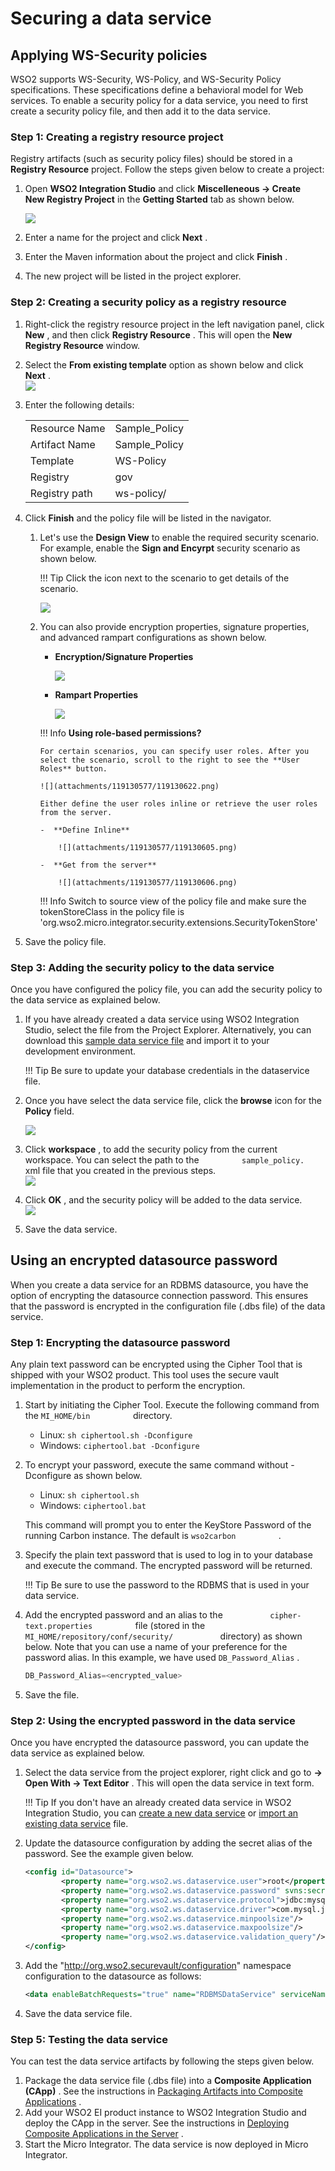 # Securing a data service
## Applying WS-Security policies

WSO2 supports WS-Security, WS-Policy, and WS-Security Policy
specifications. These specifications define a behavioral model for Web
services. To enable a security policy for a data service, you need to
first create a security policy file, and then add it to the data
service.

### Step 1: Creating a registry resource project

Registry artifacts (such as security policy files) should be stored in a
**Registry Resource** project. Follow the steps given below to create a
project:

1.  Open **WSO2 Integration Studio** and click **Miscelleneous → Create
    New Registry **Project**** in the **Getting Started** tab as shown
    below.

    ![](attachments/119130577/119135181.png)

2.  Enter a name for the project and click **Next** .
3.  Enter the Maven information about the project and click **Finish** .
4.  The new project will be listed in the project explorer.

### Step 2: Creating a security policy as a registry resource

1.  Right-click the registry resource project in the left navigation
    panel, click **New** , and then click **Registry Resource** . This
    will open the **New Registry Resource** window.
2.  Select the **From existing template** option as shown below and
    click **Next** .  
    ![](attachments/119130577/119130583.png)
3.  Enter the following details:

    |               |                |
    |---------------|----------------|
    | Resource Name | Sample_Policy |
    | Artifact Name | Sample_Policy |
    | Template      | WS-Policy      |
    | Registry      | gov            |
    | Registry path | ws-policy/     |

4.  Click **Finish** and the policy file will be listed in the
    navigator.
    1.  Let's use the **Design View** to enable the required security
        scenario. For example, enable the **Sign and Encyrpt** security
        scenario as shown below.

        !!! Tip
            Click the icon next to the scenario to get details of the scenario.
          
        ![](attachments/119130577/119130596.png)

    2.  You can also provide encryption properties, signature
        properties, and advanced rampart configurations as shown below.

        -   **Encryption/Signature Properties**

            ![](attachments/119130577/119130620.png)

        -   **Rampart Properties**

            ![](attachments/119130577/119130621.png)

        !!! Info
            **Using role-based permissions?**
        
            For certain scenarios, you can specify user roles. After you select the scenario, scroll to the right to see the **User Roles** button.  

            ![](attachments/119130577/119130622.png)
        
            Either define the user roles inline or retrieve the user roles from the server.
        
            -  **Define Inline**

                ![](attachments/119130577/119130605.png)

            -  **Get from the server**
        
                ![](attachments/119130577/119130606.png)
                
        !!! Info
            Switch to source view of the policy file and make sure the tokenStoreClass in the policy file is 'org.wso2.micro.integrator.security.extensions.SecurityTokenStore'
        
5.  Save the policy file.

### Step 3: Adding the security policy to the data service

Once you have configured the policy file, you can add the security
policy to the data service as explained below.

1.  If you have already created a data service using WSO2 Integration
    Studio, select the file from the Project Explorer. Alternatively,
    you can download this [sample data service
    file](attachments/119130577/119130595.dbs) and import it to your
    development environment.

    !!! Tip
        Be sure to update your database credentials in the dataservice file.
    
2.  Once you have select the data service file, click the **browse**
    icon for the **Policy** field.

    ![](attachments/119130577/119130582.png)

3.  Click **workspace** , to add the security policy from the current
    workspace. You can select the path to the
    `          sample_policy.         ` xml file that you created in the
    previous steps.  
    ![](attachments/119130577/119130581.png)
4.  Click **OK** , and the security policy will be added to the data
    service.  
    ![](attachments/119130577/119130579.png)
5.  Save the data service.

## Using an encrypted datasource password

When you create a data service for an RDBMS datasource, you have the
option of encrypting the datasource connection password. This ensures
that the password is encrypted in the configuration file (.dbs file) of
the data service.

### Step 1: Encrypting the datasource password

Any plain text password can be encrypted using the Cipher Tool that is
shipped with your WSO2 product. This tool uses the secure vault
implementation in the product to perform the encryption.

1.  Start by initiating the Cipher Tool. Execute the following command
    from the `MI_HOME/bin         ` directory.  
    -   Linux: `sh ciphertool.sh -Dconfigure`
    -   Windows: `ciphertool.bat -Dconfigure`
2.  To encrypt your password, execute the same command without
    -Dconfigure as shown below.  
    -   Linux: `sh ciphertool.sh`
    -   Windows: `ciphertool.bat`

    This command will prompt you to enter the KeyStore Password of the running Carbon instance. The default is
    `wso2carbon         ` .
3.  Specify the plain text password that is used to log in to your
    database and execute the command. The encrypted password will be
    returned.

    !!! Tip
        Be sure to use the password to the RDBMS that is used in your data
        service.
    
4.  Add the encrypted password and an alias to the
    `           cipher-text.properties          ` file (stored in the
    `MI_HOME/repository/conf/security/          `
    directory) as shown below. Note that you can use a name of your
    preference for the password alias. In this example, we have used
    `DB_Password_Alias` .

    ```java
    DB_Password_Alias=<encrypted_value>
    ```

5.  Save the file.

### Step 2: Using the encrypted password in the data service

Once you have encrypted the datasource password, you can update the data
service as explained below.

1.  Select the data service from the project explorer, right click and
    go to **-\> Open With -\> Text Editor** . This will open the data
    service in text form.

    !!! Tip
        If you don't have an already created data service in WSO2 Integration Studio, you can [create a new data service](#ManagingDataIntegrationArtifactsviaTooling-Creatingadataservice) or [import an existing data service](#ManagingDataIntegrationArtifactsviaTooling-Importingadataservice) file.
    
2.  Update the datasource configuration by adding the secret alias of
    the password. See the example given below.

    ```xml
    <config id="Datasource">
            <property name="org.wso2.ws.dataservice.user">root</property>
            <property name="org.wso2.ws.dataservice.password" svns:secretAlias="DB_Password_Alias"></property>
            <property name="org.wso2.ws.dataservice.protocol">jdbc:mysql://localhost:3306/Employees</property>
            <property name="org.wso2.ws.dataservice.driver">com.mysql.jdbc.Driver</property>
            <property name="org.wso2.ws.dataservice.minpoolsize"/>
            <property name="org.wso2.ws.dataservice.maxpoolsize"/>
            <property name="org.wso2.ws.dataservice.validation_query"/>
    </config>
    ```

3.  Add the "http://org.wso2.securevault/configuration" namespace
    configuration to the datasource as follows:

    ```xml
    <data enableBatchRequests="true" name="RDBMSDataService" serviceNamespace="http://ws.wso2.org/dataservice/samples/rdbms_sample" xmlns:svns="http://org.wso2.securevault/configuration">
    ```

4.  Save the data service file.

### Step 5: Testing the data service

You can test the data service artifacts by following the steps given
below.

1.  Package the data service file (.dbs file) into a **Composite
    Application (CApp)** . See the instructions in [Packaging Artifacts
    into Composite
    Applications](https://docs.wso2.com/display/ADMIN44x/Packaging+Artifacts+into+Composite+Applications)
    .
2.  Add your WSO2 EI product instance to WSO2 Integration Studio and
    deploy the CApp in the server. See the instructions in [Deploying
    Composite Applications in the
    Server](https://docs.wso2.com/display/ADMIN44x/Deploying+Composite+Applications+in+the+Server)
    .
3.  Start the Micro Integrator. The data service is now deployed in Micro Integrator.
